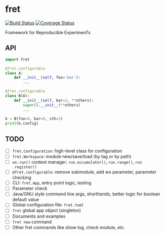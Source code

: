 # fret

[![Build Status](https://travis-ci.org/yxonic/fret.svg?branch=master)](https://travis-ci.org/yxonic/fret) [![Coverage Status](https://coveralls.io/repos/github/yxonic/fret/badge.svg?branch=master)](https://coveralls.io/github/yxonic/fret?branch=master)

Framework for Reproducible ExperimenTs

## API

```python
import fret

@fret.configurable
class A:
    def __init__(self, foo='bar'):
        ...

@fret.configurable
class B(A):
    def __init__(self, bar=3, **others):
        super().__init__(**others)
        ...
        
b = B(foo=0, bar=0, sth=3)
print(b.config)
```

## TODO
- [ ] `fret.Configuration`: high-level class for configuration
- [ ] `fret.Workspace`: module new/save/load (by tag or by path)
- [ ] `ws.run()` context manager: `run.accumulator()`, `run.range()`, `run
.register()`
- [ ] `@fret.configurable`: remove submodule, add ws parameter, parameter 
checking
- [ ] CLI: `fret.App`, entry point logic, testing
- [ ] Parameter check
- [ ] Java/GNU style command line args, shorthands, better logic for boolean default value
- [ ] Global configuration file: `fret.toml`
- [ ] `fret` global app object (singleton)
- [ ] Documents and examples
- [ ] `fret new` command
- [ ] Other fret commands like show log, check module, etc.
